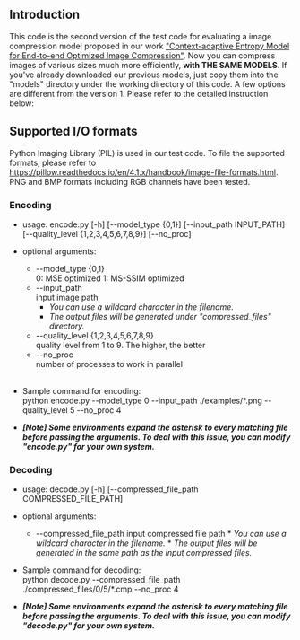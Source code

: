 ## Introduction
This code is the second version of the test code for evaluating a image compression model proposed in our work ["Context-adaptive Entropy Model for End-to-end Optimized Image Compression"](http://arxiv.org/abs/1809.10452). Now you can compress images of various sizes much more efficiently, **with THE SAME MODELS**. If you've already downloaded our previous models, just copy them into the "models" directory under the working directory of this code. A few options are different from the version 1. Please refer to the detailed instruction below:


## Supported I/O formats
Python Imaging Library (PIL) is used in our test code. To file the supported formats, please refer to https://pillow.readthedocs.io/en/4.1.x/handbook/image-file-formats.html. PNG and BMP formats including RGB channels have been tested.


### Encoding
* usage: 
encode.py [-h] [--model_type {0,1}] [--input_path INPUT_PATH] [--quality_level {1,2,3,4,5,6,7,8,9}] [--no_proc]

* optional arguments:
  	* --model_type {0,1}  
  	0: MSE optimized 1: MS-SSIM optimized
  	* --input_path  
  	input image path
		* *You can use a wildcard character in the filename.*
		* *The output files will be generated under "compressed_files" directory.*
  	* --quality_level {1,2,3,4,5,6,7,8,9}  
  	quality level from 1 to 9. The higher, the better
  	* --no_proc  
  	number of processes to work in parallel  
    &nbsp;
* Sample command for encoding:  
python encode.py --model_type 0 --input_path ./examples/*.png --quality_level 5 --no_proc 4  
* ***[Note] Some environments expand the asterisk to every matching file before passing the arguments. To deal with this issue, you can modify "encode.py" for your own system.*** 


### Decoding
* usage: 
decode.py [-h] [--compressed_file_path COMPRESSED_FILE_PATH]

* optional arguments:
  * --compressed_file_path 	input compressed file path
		* *You can use a wildcard character in the filename.*
		* *The output files will be generated in the same path as the input compressed files.*

* Sample command for decoding:  
python decode.py --compressed_file_path ./compressed_files/0/5/*.cmp --no_proc 4
* ***[Note] Some environments expand the asterisk to every matching file before passing the arguments. To deal with this issue, you can modify "decode.py" for your own system.***